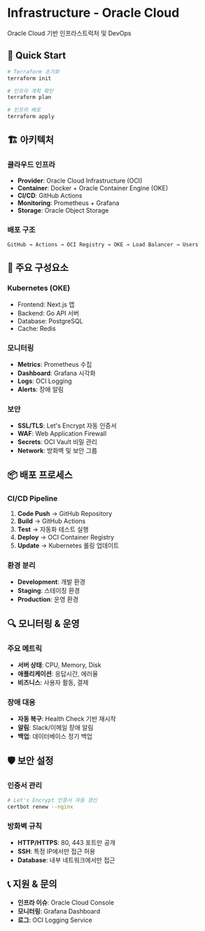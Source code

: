 # Infrastructure - Oracle Cloud

Oracle Cloud 기반 인프라스트럭처 및 DevOps

## 🚀 Quick Start

```bash
# Terraform 초기화
terraform init

# 인프라 계획 확인
terraform plan

# 인프라 배포
terraform apply
```

## 🏗️ 아키텍처

### 클라우드 인프라
- **Provider**: Oracle Cloud Infrastructure (OCI)
- **Container**: Docker + Oracle Container Engine (OKE)
- **CI/CD**: GitHub Actions
- **Monitoring**: Prometheus + Grafana
- **Storage**: Oracle Object Storage

### 배포 구조
```
GitHub → Actions → OCI Registry → OKE → Load Balancer → Users
```

## 🔧 주요 구성요소

### Kubernetes (OKE)
- Frontend: Next.js 앱
- Backend: Go API 서버  
- Database: PostgreSQL
- Cache: Redis

### 모니터링
- **Metrics**: Prometheus 수집
- **Dashboard**: Grafana 시각화
- **Logs**: OCI Logging
- **Alerts**: 장애 알림

### 보안
- **SSL/TLS**: Let's Encrypt 자동 인증서
- **WAF**: Web Application Firewall
- **Secrets**: OCI Vault 비밀 관리
- **Network**: 방화벽 및 보안 그룹

## 📦 배포 프로세스

### CI/CD Pipeline
1. **Code Push** → GitHub Repository
2. **Build** → GitHub Actions
3. **Test** → 자동화 테스트 실행
4. **Deploy** → OCI Container Registry
5. **Update** → Kubernetes 롤링 업데이트

### 환경 분리
- **Development**: 개발 환경
- **Staging**: 스테이징 환경  
- **Production**: 운영 환경

## 🔍 모니터링 & 운영

### 주요 메트릭
- **서버 상태**: CPU, Memory, Disk
- **애플리케이션**: 응답시간, 에러율
- **비즈니스**: 사용자 활동, 결제

### 장애 대응
- **자동 복구**: Health Check 기반 재시작
- **알림**: Slack/이메일 장애 알림
- **백업**: 데이터베이스 정기 백업

## 🛡️ 보안 설정

### 인증서 관리
```bash
# Let's Encrypt 인증서 자동 갱신
certbot renew --nginx
```

### 방화벽 규칙
- **HTTP/HTTPS**: 80, 443 포트만 공개
- **SSH**: 특정 IP에서만 접근 허용
- **Database**: 내부 네트워크에서만 접근

## 📞 지원 & 문의

- **인프라 이슈**: Oracle Cloud Console
- **모니터링**: Grafana Dashboard
- **로그**: OCI Logging Service